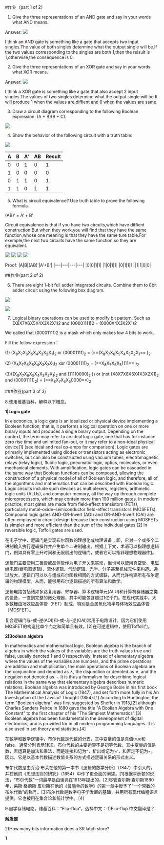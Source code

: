 #作业（part 1  of  2）

1. Give the three representations of an AND gate and say in your words what AND means.

Answer:  ![](p.png)

I think an AND gate is something like a gate that accepts two input singles.The value of both singles determine what the output single will be.If the two values corresponding to the singles are both 1,then the relsult is 1,otherwise,the consequence is 0.

2. Give the three representations of an XOR gate and say in your words what XOR means.

Answer:   ![](i.png)

I think a XOR gate is something like a gate that also accept 2 input singles.The values of two singles determine what the output single will be.It will produce 1 when the values are diffient and 0 when the values are same.

3. Draw a circuit diagram corresponding to the following Boolean expression: (A + B)(B + C).

![](l.jpg)

4. Show the behavior of the following circuit with a truth table:

![](o.png)

|A|B|A'|AB|Result|
|---|---|---|---|---|
|0|0|1|0|1|
|1|0|0|0|0|
|0|1|1|0|1|
|1|1|0|1|1|

5. What is circuit equivalence? Use truth table to prove the following formula.

(AB)’ = A’ + B’

Circuit equivalence is that if you have two circuits,which have diffient construction.But when they work,you will find that they have the same function,whose one meaning is that they have the same ture table.For exemple,the next two circuits have the same function,so they are equivalent.

![](k.png)
![](h.png)
![](j.png)
![](g.png)

Proof:
|A|B|(AB)'|A'+B'|
|---|---|---|---|
|0|0|1|1|
|1|0|1|1|
|0|1|1|1|
|1|1|0|0|

##作业(part 2  of  2)

6. There are eight 1-bit full adder integrated circuits. Combine them to 8bit  adder circuit using the following box diagram.

![](f.png)

![](xc.jpg)

7. Logical binary operations can be used to modify bit pattern. Such as
(X8X7X6X5X4X3X2X1)2 and (00001111)2 = (0000X4X3X2X1)2

We called that (00001111)2 is a mask which only makes low 4 bits to work.

Fill the follow expression：

(1) (X<sub>8</sub>X<sub>7</sub>X<sub>6</sub>X<sub>5</sub>X<sub>4</sub>X<sub>3</sub>X<sub>2</sub>X<sub>1</sub>)<sub>2</sub> or (00001111)<sub>2</sub> = (==(X<sub>8</sub>X<sub>7</sub>X<sub>6</sub>X<sub>5</sub>X<sub>4</sub>X<sub>3</sub>X<sub>2</sub>X<sub>1</sub>== )<sub>2</sub>

(2) (X<sub>8</sub>X<sub>7</sub>X<sub>6</sub>X<sub>5</sub>X<sub>4</sub>X<sub>3</sub>X<sub>2</sub>X<sub>1</sub>)<sub>2</sub> xor (00001111)<sub>2</sub> = (==X<sub>8</sub>X<sub>7</sub>X<sub>6</sub>X<sub>5</sub>1111== )<sub>2</sub>

(3)((X<sub>8</sub>X<sub>7</sub>X<sub>6</sub>X<sub>5</sub>X<sub>4</sub>X<sub>3</sub>X<sub>2</sub>X<sub>1</sub>)<sub>2</sub> and (11110000)<sub>2</sub> )) or (not (X8X7X6X5X4X3X2X1)<sub>2</sub> and (00001111)<sub>2</sub>) = (==X<sub>8</sub>X<sub>7</sub>X<sub>6</sub>X<sub>5</sub>0000==)<sub>2</sub>

###作业(part 3  of  3)

8.使用维基百科，解释以下概念。

**1)Logic gate**

In electronics, a logic gate is an idealized or physical device implementing a Boolean function; that is, it performs a logical operation on one or more binary inputs and produces a single binary output. Depending on the context, the term may refer to an ideal logic gate, one that has for instance zero rise time and unlimited fan-out, or it may refer to a non-ideal physical device[1] (see Ideal and real op-amps for comparison).
Logic gates are primarily implemented using diodes or transistors acting as electronic switches, but can also be constructed using vacuum tubes, electromagnetic relays (relay logic), fluidic logic, pneumatic logic, optics, molecules, or even mechanical elements. With amplification, logic gates can be cascaded in the same way that Boolean functions can be composed, allowing the construction of a physical model of all of Boolean logic, and therefore, all of the algorithms and mathematics that can be described with Boolean logic.
Logic circuits include such devices as multiplexers, registers, arithmetic logic units (ALUs), and computer memory, all the way up through complete microprocessors, which may contain more than 100 million gates. In modern practice, most gates are made from field-effect transistors (FETs), particularly metal–oxide–semiconductor field-effect transistors (MOSFETs).
Compound logic gates AND-OR-Invert (AOI) and OR-AND-Invert (OAI) are often employed in circuit design because their construction using MOSFETs is simpler and more efficient than the sum of the individual gates.[2]
In reversible logic, Toffoli gates are used.

在电子学中，逻辑门是实现布尔函数的理想化或物理设备；即，它对一个或多个二进制输入执行逻辑操作并产生单个二进制输出。根据上下文，术语可以指理想逻辑门，例如具有零上升时间和无限扇出的逻辑门，或者它可以指非理想物理器件[1](参见理想运算放大器和真实运算放大器进行比较)。

逻辑门主要使用二极管或晶体管作为电子开关来实现，但也可以使用真空管、电磁继电器(继电器逻辑)、流体逻辑、气动逻辑、光学、分子甚至机械元件来构造。通过放大，逻辑门可以以与组成布尔函数相同的方式级联，从而允许构建所有布尔逻辑的物理模型，从而，能够用布尔逻辑描述的所有算法和数学。

逻辑电路包括诸如多路复用器、寄存器、算术逻辑单元(ALU)和计算机存储器之类的设备，一直到完整的微处理器，其中可能包含超过1亿个门。在现代实践中，大多数栅由场效应晶体管（FET）制成，特别是金属氧化物半导体场效应晶体管（MOSFET）。

复合逻辑门与-或-逆(AOI)和-或-与-逆(OAI)常用于电路设计，因为它们使用MOSFET的构造比单个门之和简单且有效。[2]在可逆逻辑中，使用Toffoli门。

**2)Boolean algebra**

In mathematics and mathematical logic, Boolean algebra is the branch of algebra in which the values of the variables are the truth values true and false, usually denoted 1 and 0 respectively. Instead of elementary algebra where the values of the variables are numbers, and the prime operations are addition and multiplication, the main operations of Boolean algebra are the conjunction and denoted as ∧, the disjunction or denoted as ∨, and the negation not denoted as ¬. It is thus a formalism for describing logical relations in the same way that elementary algebra describes numeric relations.
Boolean algebra was introduced by George Boole in his first book The Mathematical Analysis of Logic (1847), and set forth more fully in his An Investigation of the Laws of Thought (1854).[1] According to Huntington, the term "Boolean algebra" was first suggested by Sheffer in 1913,[2] although Charles Sanders Peirce in 1880 gave the title "A Boolian Algebra with One Constant" to the first chapter of his "The Simplest Mathematics".[3] Boolean algebra has been fundamental in the development of digital electronics, and is provided for in all modern programming languages. It is also used in set theory and statistics.[4]

在数学和数学逻辑中，布尔代数是代数的分支，其中变量的值是真值true和false，通常分别表示1和0。布尔代数的主要运算不是初等代数，其中变量的值是数，素运算是加法和乘法，而是连接和记为^，析出或记为∨，和否定不记为¬。因此，它是以基本代数描述数值关系的方式描述逻辑关系的形式主义。

布尔代数是由乔治·布莱在他的第一本书《逻辑的数学分析》（1847）中引入的，并在他的《思想法则的研究》（1854）中作了更全面的阐述。[1]根据亨廷顿的说法，“布尔代数”一词最早是由谢弗在1913年提出的，[2]尽管查尔斯·查尔斯1880年，莱斯·桑德斯·皮尔斯在他的《最简单的数学》的第一章中授予了“一个常数的布尔代数”的称号。[3]布尔代数是数字电子学发展的基础，并用所有现代编程语言提供。它也被用在集合论和统计学中。〔4〕

9.自学存储电路。维基百科：“Flip-flop”，选择中文：
1)Flip-flop 中文翻译是？

**触发器**

2)How many bits information does a SR latch store?

**1**

